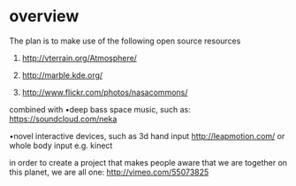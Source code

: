 overview
========

The plan is to make use of the following open source resources

1. http://vterrain.org/Atmosphere/

2. http://marble.kde.org/

3. http://www.flickr.com/photos/nasacommons/

combined with
•deep bass space music, such as: https://soundcloud.com/neka

•novel interactive devices, such as 3d hand input http://leapmotion.com/ or whole body input e.g. kinect

in order to create a project that makes people aware that we are together on this planet, we are all one: http://vimeo.com/55073825
